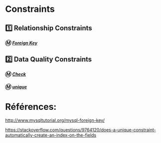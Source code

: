# Constraints

## :one: Relationship Constraints

##### :m: [Foreign Key](https://dev.mysql.com/doc/refman/8.0/en/create-table-foreign-keys.html#foreign-key-examples)

## :two: Data Quality Constraints

##### :m: [Check](https://dev.mysql.com/doc/refman/8.0/en/create-table-check-constraints.html)

##### :m: [unique](http://www.mysqltutorial.org/mysql-unique-constraint/)


# Références:

http://www.mysqltutorial.org/mysql-foreign-key/

https://stackoverflow.com/questions/9764120/does-a-unique-constraint-automatically-create-an-index-on-the-fields
